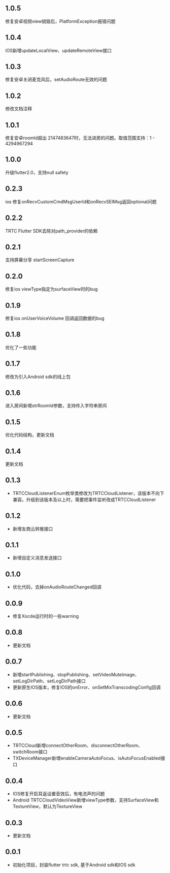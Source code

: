 ## 1.0.5
修复安卓视频view销毁后，PlatformException报错问题
## 1.0.4
iOS新增updateLocalView、updateRemoteView接口
## 1.0.3
修复安卓关闭麦克风后，setAudioRoute无效的问题
## 1.0.2
修改文档注释
## 1.0.1
修复安卓roomId超出 2147483647时，无法进房的问题。取值范围支持：1 - 4294967294
## 1.0.0
升级flutter2.0，支持null safety
## 0.2.3
ios 修复onRecvCustomCmdMsgUserId和onRecvSEIMsg返回optional问题
## 0.2.2
TRTC Flutter SDK去除对path_provider的依赖
## 0.2.1
支持屏幕分享 startScreenCapture
## 0.2.0
修复ios viewType指定为surfaceView时的bug
## 0.1.9
修复ios onUserVoiceVolume 回调返回数据的bug
## 0.1.8
优化了一些功能
## 0.1.7
修改为引入Android sdk的线上包
## 0.1.6
进入房间新增strRoomId参数，支持传入字符串房间
## 0.1.5
优化代码结构，更新文档
## 0.1.4
更新文档
## 0.1.3
* TRTCCloudListenerEnum枚举类修改为TRTCCloudListener，该版本不向下兼容。升级到该版本及以上时，需要把事件监听改成TRTCCloudListener
## 0.1.2
* 新增友商云转推接口
## 0.1.1
* 新增自定义消息发送接口
## 0.1.0
* 优化代码，去掉onAudioRouteChanged回调
## 0.0.9
* 修复Xocde运行时的一些warning
## 0.0.8
* 更新文档
## 0.0.7
* 新增startPublishing、stopPublishing、setVideoMuteImage、setLogDirPath、setLogDirPath接口
* 更新原生IOS版本，修复IOS的onError、onSetMixTranscodingConfig回调
## 0.0.6
* 更新文档
## 0.0.5
* TRTCCloud新增connectOtherRoom、disconnectOtherRoom、switchRoom接口
* TXDeviceManager新增enableCameraAutoFocus、isAutoFocusEnabled接口
## 0.0.4
* IOS修复开启耳返设置音效后，有电流声的问题
* Android TRTCCloudVideoView新增viewType参数，支持SurfaceView和TextureView，默认为TextureView
## 0.0.3
* 更新文档
## 0.0.1
* 初始化项目，封装flutter trtc sdk, 基于Android sdk和IOS sdk

